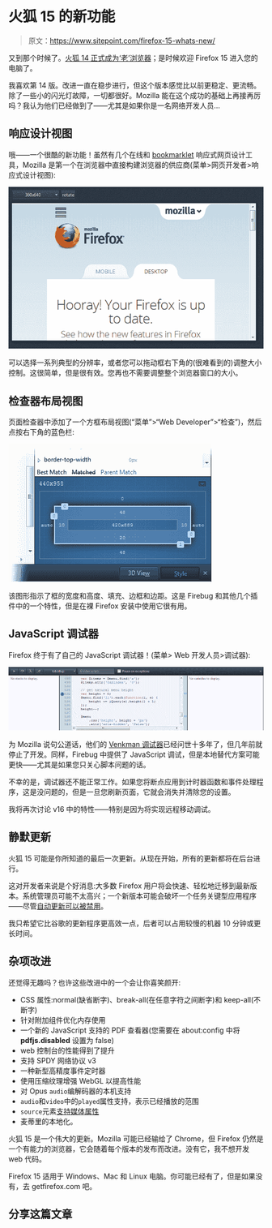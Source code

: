 # 火狐 15 的新功能

> 原文：<https://www.sitepoint.com/firefox-15-whats-new/>

又到那个时候了。[火狐 14 正式成为‘老’浏览器](https://www.sitepoint.com/firefox-14-whats-new/)；是时候欢迎 Firefox 15 进入您的电脑了。

我喜欢第 14 版。改进一直在稳步进行，但这个版本感觉比以前更稳定、更流畅。除了一些小的闪光灯故障，一切都很好。Mozilla 能在这个成功的基础上再接再厉吗？我认为他们已经做到了——尤其是如果你是一名网络开发人员…

## 响应设计视图

哦——一个很酷的新功能！虽然有几个在线和 [bookmarklet](https://www.sitepoint.com/responsive-web-design-tool/) 响应式网页设计工具，Mozilla 是第一个在浏览器中直接构建浏览器的供应商(菜单>网页开发者>响应式设计视图):

[![Responsive Design View](img/f0a4d42a949291eba8814d654ea549b9.png)](https://blogs.sitepointstatic.cimg/tech/726-firefox-15-rwd.png)

可以选择一系列典型的分辨率，或者您可以拖动框右下角的(很难看到的)调整大小控制。这很简单，但是很有效。您再也不需要调整整个浏览器窗口的大小。

## 检查器布局视图

页面检查器中添加了一个方框布局视图(“菜单”>“Web Developer”>“检查”)，然后点按右下角的蓝色栏:

[![Inspector layout view](img/ef978eb60c17dcc4833c98d9a39b5b59.png)](https://blogs.sitepointstatic.cimg/tech/726-firefox-15-inspector.png)

该图形指示了框的宽度和高度、填充、边框和边距。这是 Firebug 和其他几个插件中的一个特性，但是在裸 Firefox 安装中使用它很有用。

## JavaScript 调试器

Firefox 终于有了自己的 JavaScript 调试器！(菜单> Web 开发人员>调试器):

[![JavaScript Debugger](img/c0537439af778cad8ce299c33c5877ca.png)](https://blogs.sitepointstatic.cimg/tech/726-firefox-15-debugger.png)

为 Mozilla 说句公道话，他们的 [Venkman 调试器](https://developer.mozilla.org/en-US/docs/Venkman)已经问世十多年了，但几年前就停止了开发。同样，Firebug 中提供了 JavaScript 调试，但是本地替代方案可能更快——尤其是如果您只关心脚本问题的话。

不幸的是，调试器还不能正常工作。如果您将断点应用到计时器函数和事件处理程序，这是没问题的，但是一旦您刷新页面，它就会消失并清除您的设置。

我将再次讨论 v16 中的特性——特别是因为将实现远程移动调试。

## 静默更新

火狐 15 可能是你所知道的最后一次更新。从现在开始，所有的更新都将在后台进行。

这对开发者来说是个好消息:大多数 Firefox 用户将会快速、轻松地迁移到最新版本。系统管理员可能不太高兴；一个新版本可能会破坏一个任务关键型应用程序——尽管[自动更新可以被禁用](http://www.mozilla.org/en-US/firefox/organizations/faq/)。

我只希望它比谷歌的更新程序更高效一点，后者可以占用较慢的机器 10 分钟或更长时间。

## 杂项改进

还觉得无趣吗？也许这些改进中的一个会让你喜笑颜开:

*   CSS 属性:normal(缺省断字)、break-all(在任意字符之间断字)和 keep-all(不断字)
*   针对附加组件优化内存使用
*   一个新的 JavaScript 支持的 PDF 查看器(您需要在 about:config 中将 **pdfjs.disabled** 设置为 false)
*   web 控制台的性能得到了提升
*   支持 SPDY 网络协议 v3
*   一种新型高精度事件定时器
*   使用压缩纹理增强 WebGL 以提高性能
*   对 Opus `audio`编解码器的本机支持
*   `audio`和`video`中的`played`属性支持，表示已经播放的范围
*   `source`元素[支持媒体属性](https://developer.mozilla.org/en-US/docs/HTML/Element/source)
*   麦蒂里的本地化。

火狐 15 是一个伟大的更新。Mozilla 可能已经输给了 Chrome，但 Firefox 仍然是一个有能力的浏览器，它会随着每个版本的发布而改进。没有它，我不想开发 web 代码。

Firefox 15 适用于 Windows、Mac 和 Linux 电脑。你可能已经有了，但是如果没有，去 getfirefox.com 吧。

## 分享这篇文章